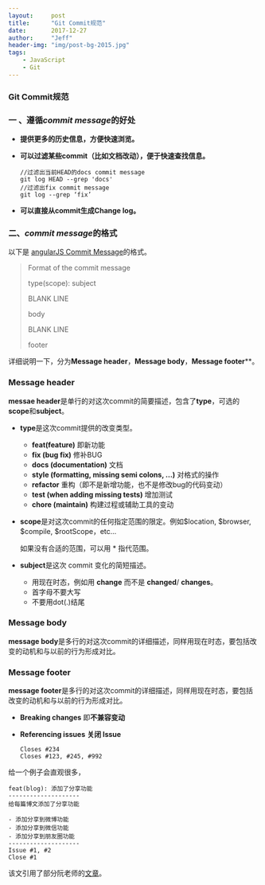 ```yaml
---
layout:     post
title:      "Git Commit规范"
date:       2017-12-27
author:     "Jeff"
header-img: "img/post-bg-2015.jpg"
tags:
    - JavaScript
    - Git
---
```


### Git Commit规范

### 一 、遵循*commit message*的好处

- **提供更多的历史信息，方便快速浏览。**

- **可以过滤某些commit（比如文档改动），便于快速查找信息。**

  ```shell
  //过滤出当前HEAD的docs commit message
  git log HEAD --grep 'docs'
  //过滤出fix commit message
  git log --grep ‘fix’
  ```

- **可以直接从commit生成Change log。**

### 二、*commit message*的格式

以下是 [angularJS Commit Message](https://docs.google.com/document/d/1QrDFcIiPjSLDn3EL15IJygNPiHORgU1_OOAqWjiDU5Y/edit#)的格式。

>Format of the commit message
>
>type(scope): subject
>
>BLANK LINE
>
>body
>
>BLANK LINE
>
>footer

详细说明一下，分为**Message header**，**Message body**，**Message footer****。

### Message header

**messae header**是单行的对这次commit的简要描述，包含了**type**，可选的**scope**和**subject**。

- **type**是这次commit提供的改变类型。

  - **feat(feature)**  即新功能
  - **fix (bug fix)** 修补BUG
  - **docs (documentation)** 文档
  - **style (formatting, missing semi colons, …)** 对格式的操作
  - **refactor** 重构（即不是新增功能，也不是修改bug的代码变动）
  - **test (when adding missing tests)** 增加测试
  - **chore (maintain)** 构建过程或辅助工具的变动

- **scope**是对这次commit的任何指定范围的限定。例如$location, $browser, $compile, $rootScope，etc...

  如果没有合适的范围，可以用 * 指代范围。

- **subject**是这次 commit 变化的简短描述。

  - 用现在时态，例如用 **change** 而不是 **changed**/ **changes**。
  - 首字母不要大写
  - 不要用dot(.)结尾

### **Message body**

**message body**是多行的对这次commit的详细描述，同样用现在时态，要包括改变的动机和与以前的行为形成对比。

### **Message footer**

**message footer**是多行的对这次commit的详细描述，同样用现在时态，要包括改变的动机和与以前的行为形成对比。

- **Breaking changes**  即**不兼容变动**

- **Referencing issues** **关闭 Issue**

  ```
  Closes #234
  Closes #123, #245, #992
  ```




给一个例子会直观很多，

```
feat(blog): 添加了分享功能
--------------------
给每篇博文添加了分享功能

- 添加分享到微博功能
- 添加分享到微信功能
- 添加分享到朋友圈功能
--------------------
Issue #1, #2
Close #1
```



该文引用了部分阮老师的[文章](http://www.ruanyifeng.com/blog/2016/01/commit_message_change_log.html)。